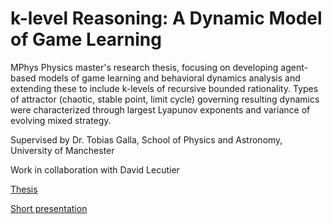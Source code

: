# k-level Reasoning: A Dynamic Model of Game Learning

MPhys Physics master's research thesis, focusing on developing agent-based models of game learning and behavioral dynamics analysis and extending these to include k-levels of recursive bounded rationality. Types of attractor (chaotic, stable point, limit cycle) governing resulting dynamics were characterized through largest Lyapunov exponents and variance of evolving mixed strategy.

Supervised by Dr. Tobias Galla, School of Physics and Astronomy, University of Manchester

Work in collaboration with David Lecutier

[Thesis](https://github.com/theodore-evans/k-level-reasoning/blob/master/k-level-reasoning%20-%20thesis.pdf)

[Short presentation](https://github.com/theodore-evans/k-level-reasoning/blob/master/k-level-reasoning%20-%20presentation.pdf)
